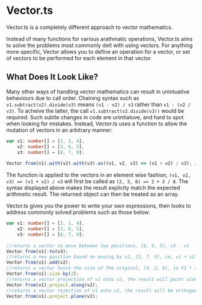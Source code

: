 # Vector.ts

Vector.ts is a completely different approach to vector mathematics.

Instead of many functions for various arathmatic operations, Vector.ts aims to solve the problems most commonly delt with using vectors.
For anything more specific, Vector allows you to define an operation for a vector, or set of vectors to be performed for each element in that vector.

## What Does It Look Like?

Many other ways of handling vector mathematics can result in unintuative behaviours due to call order.
Chaining syntax such as `v1.subtract(v2).divide(v3)` means `(v1 - v2) / v3` rather than `v1 - (v2 / v3)`.
To acheive the latter, the call `v1.subtract(v2.divide(v3))` would be required.
Such subtle changes in code are unintiatuve, and hard to spot when looking for mistakes.
Instead, Vector.ts uses a function to allow the mutation of vectors in an arbitrary manner:

```typescript
var v1: number[] = [2, 1, 4],
    v2: number[] = [3, 6, 5],
    v3: number[] = [8, 7, 9];
    
Vector.from(v1).with(v2).with(v3).as((v1, v2, v3) => (v1 + v2) / v3); //produces [0.625, 1, 1]
```

The function is applied to the vectors in an element wise fashion, `(v1, v2, v3) => (v1 + v2) / v3` will first be called as `(2, 3, 8) => 2 + 3 / 8`.
The syntax displayed above makes the result explicity match the expected arithmetic result.
The returned object can then be treated as an array.

Vector.ts gives you the power to write your own expressions, then looks to address commonly solved problems such as those below:

```typescript
var v1: number[] = [2, 1, 4],
    v2: number[] = [3, 6, 5],
    v3: number[] = [8, 7, 9];
    
//returns a vector to move between two positions, [6, 6, 5], v3 - v1
Vector.from(v1).to(v3);
//returns a new position based on moving by v2, [5, 7, 9], ie, v1 + v2
Vector.from(v1).add(v2);
//returns a vector twice the size of the original, [4, 2, 8], ie V1 * 2
Vector.from(v1).size.by(2);
//returns a vector projection of v1 onto v2, the result will point along v2
Vector.from(v1).project.along(v2);
//returns a vector rejection of v1 onto v2, the result will be orthogonal to v2
Vector.from(v1).project.plane(v2);
```

